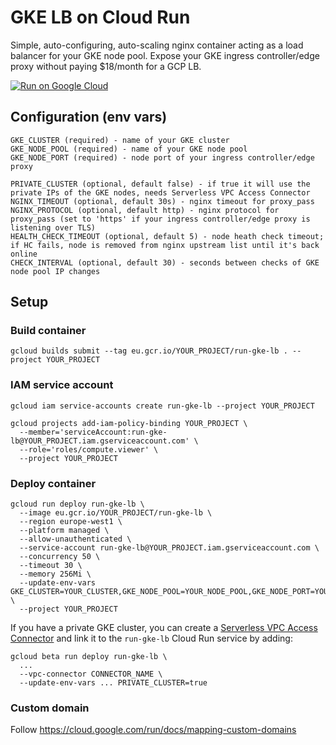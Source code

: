 # GKE LB on Cloud Run

Simple, auto-configuring, auto-scaling nginx container acting as a load balancer for your GKE node pool. Expose your GKE ingress controller/edge proxy without paying $18/month for a GCP LB.

[![Run on Google Cloud](https://deploy.cloud.run/button.svg)](https://deploy.cloud.run)

## Configuration (env vars)

```
GKE_CLUSTER (required) - name of your GKE cluster
GKE_NODE_POOL (required) - name of your GKE node pool
GKE_NODE_PORT (required) - node port of your ingress controller/edge proxy

PRIVATE_CLUSTER (optional, default false) - if true it will use the private IPs of the GKE nodes, needs Serverless VPC Access Connector
NGINX_TIMEOUT (optional, default 30s) - nginx timeout for proxy_pass
NGINX_PROTOCOL (optional, default http) - nginx protocol for proxy_pass (set to 'https' if your ingress controller/edge proxy is listening over TLS)
HEALTH_CHECK_TIMEOUT (optional, default 5) - node heath check timeout; if HC fails, node is removed from nginx upstream list until it's back online
CHECK_INTERVAL (optional, default 30) - seconds between checks of GKE node pool IP changes
```

## Setup

### Build container

```
gcloud builds submit --tag eu.gcr.io/YOUR_PROJECT/run-gke-lb . --project YOUR_PROJECT
```

### IAM service account

```
gcloud iam service-accounts create run-gke-lb --project YOUR_PROJECT

gcloud projects add-iam-policy-binding YOUR_PROJECT \
  --member='serviceAccount:run-gke-lb@YOUR_PROJECT.iam.gserviceaccount.com' \
  --role='roles/compute.viewer' \
  --project YOUR_PROJECT
```

### Deploy container

```
gcloud run deploy run-gke-lb \
  --image eu.gcr.io/YOUR_PROJECT/run-gke-lb \
  --region europe-west1 \
  --platform managed \
  --allow-unauthenticated \
  --service-account run-gke-lb@YOUR_PROJECT.iam.gserviceaccount.com \
  --concurrency 50 \
  --timeout 30 \
  --memory 256Mi \
  --update-env-vars GKE_CLUSTER=YOUR_CLUSTER,GKE_NODE_POOL=YOUR_NODE_POOL,GKE_NODE_PORT=YOUR_NODE_PORT \
  --project YOUR_PROJECT
```

If you have a private GKE cluster, you can create a [Serverless VPC Access Connector](https://cloud.google.com/vpc/docs/configure-serverless-vpc-access) and link it to the `run-gke-lb` Cloud Run service by adding:

```
gcloud beta run deploy run-gke-lb \
  ...
  --vpc-connector CONNECTOR_NAME \
  --update-env-vars ... PRIVATE_CLUSTER=true
```

### Custom domain
Follow https://cloud.google.com/run/docs/mapping-custom-domains
